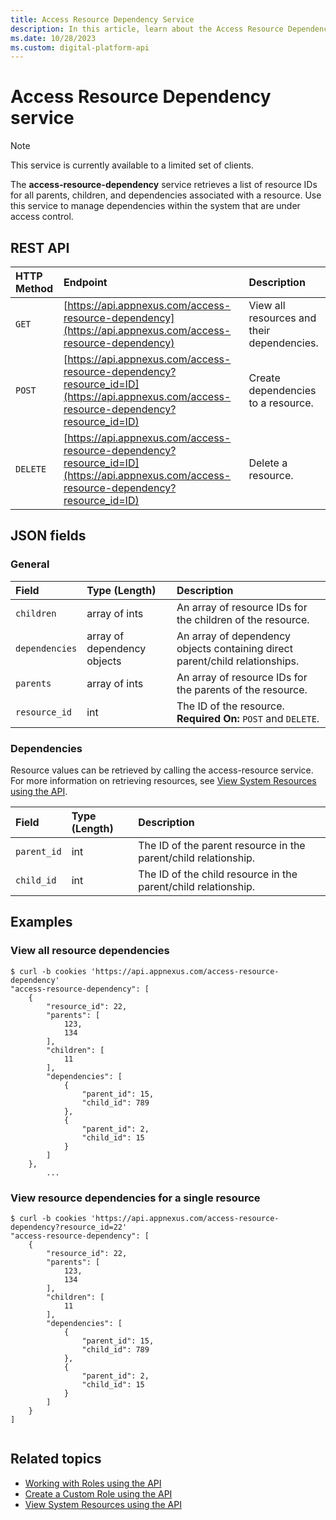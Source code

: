 ```yaml
---
title: Access Resource Dependency Service
description: In this article, learn about the Access Resource Dependency service, their JSON fields, and REST API with thorough examples.
ms.date: 10/28/2023
ms.custom: digital-platform-api
---
```


# Access Resource Dependency service

> [!NOTE]
> This service is currently available to a limited set of clients.

The **access-resource-dependency** service retrieves a list of resource IDs for all parents, children, and dependencies associated with a
resource. Use this service to manage dependencies within the system that are under access control.

## REST API

| HTTP Method | Endpoint | Description |
|:---|:---|:---|
| `GET` | [https://api.appnexus.com/access-resource-dependency](https://api.appnexus.com/access-resource-dependency) | View all resources and their dependencies. |
| `POST` | [https://api.appnexus.com/access-resource-dependency?resource_id=ID](https://api.appnexus.com/access-resource-dependency?resource_id=ID) | Create dependencies to a resource. |
| `DELETE` | [https://api.appnexus.com/access-resource-dependency?resource_id=ID](https://api.appnexus.com/access-resource-dependency?resource_id=ID) | Delete a resource. |

## JSON fields

### General

| Field | Type (Length) | Description |
|:---|:---|:---|
| `children` | array of ints | An array of resource IDs for the children of the resource. |
| `dependencies` | array of dependency objects | An array of dependency objects containing direct parent/child relationships. |
| `parents` | array of ints | An array of resource IDs for the parents of the resource. |
| `resource_id` | int | The ID of the resource.<br>**Required On:** `POST` and `DELETE`. |

### Dependencies

Resource values can be retrieved by calling the access-resource service. For more information on retrieving resources, see [View System Resources using the API](view-system-resources-using-the-api.md).

| Field | Type (Length) | Description |
|:---|:---|:---|
| `parent_id` | int | The ID of the parent resource in the parent/child relationship. |
| `child_id` | int | The ID of the child resource in the parent/child relationship. |

## Examples

### View all resource dependencies

```
$ curl -b cookies 'https://api.appnexus.com/access-resource-dependency'
"access-resource-dependency": [
    {
        "resource_id": 22,
        "parents": [
            123,
            134
        ],
        "children": [
            11
        ],
        "dependencies": [
            {
                "parent_id": 15,
                "child_id": 789
            },
            {
                "parent_id": 2,
                "child_id": 15
            }
        ]
    },
        ...
```

### View resource dependencies for a single resource

```
$ curl -b cookies 'https://api.appnexus.com/access-resource-dependency?resource_id=22'
"access-resource-dependency": [
    {
        "resource_id": 22,
        "parents": [
            123,
            134
        ],
        "children": [
            11
        ],
        "dependencies": [
            {
                "parent_id": 15,
                "child_id": 789
            },
            {
                "parent_id": 2,
                "child_id": 15
            }
        ]
    }
]
 
```

## Related topics

- [Working with Roles using the API](working-with-roles-using-the-api.md)
- [Create a Custom Role using the API](create-a-custom-role-using-the-api.md)
- [View System Resources using the API](view-system-resources-using-the-api.md)
